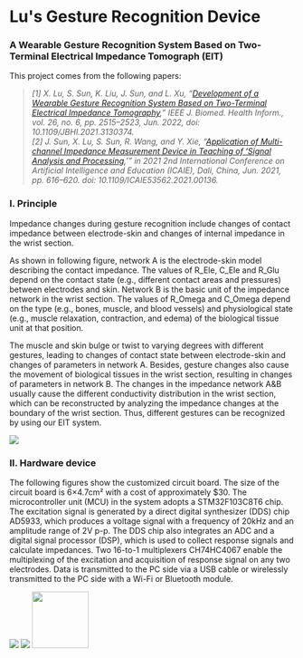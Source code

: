 # Lu's Gesture Recognition Device
### A Wearable Gesture Recognition System Based on Two-Terminal Electrical Impedance Tomograph (EIT)

This project comes from the following papers:  
>*[1] X. Lu, S. Sun, K. Liu, J. Sun, and L. Xu, “[Development of a Wearable Gesture Recognition System Based on Two-Terminal Electrical Impedance Tomography](https://ieeexplore.ieee.org/document/9626614),” IEEE J. Biomed. Health Inform., vol. 26, no. 6, pp. 2515–2523, Jun. 2022, doi: 10.1109/JBHI.2021.3130374.*  
>*[2] J. Sun, X. Lu, S. Sun, R. Wang, and Y. Xie, “[Application of Multi-channel Impedance Measurement Device in Teaching of ‘Signal Analysis and Processing](https://ieeexplore.ieee.org/document/9534540),’” in 2021 2nd International Conference on Artificial Intelligence and Education (ICAIE), Dali, China, Jun. 2021, pp. 616–620. doi: 10.1109/ICAIE53562.2021.00136.*

### I.	Principle
Impedance changes during gesture recognition include changes of contact impedance between electrode-skin and changes of internal impedance in the wrist section.

As shown in following figure, network A is the electrode-skin model describing the contact impedance. The values of R_Ele, C_Ele and R_Glu depend on the contact state (e.g., different contact areas and pressures) between electrodes and skin. Network B is the basic unit of the impedance network in the wrist section. The values of R_Omega and C_Omega depend on the type (e.g., bones, muscle, and blood vessels) and physiological state (e.g., muscle relaxation, contraction, and edema) of the biological tissue unit at that position.

The muscle and skin bulge or twist to varying degrees with different gestures, leading to changes of contact state between electrode-skin and changes of parameters in network A. Besides, gesture changes also cause the movement of biological tissues in the wrist section, resulting in changes of parameters in network B. The changes in the impedance network A&B usually cause the different conductivity distribution in the wrist section, which can be reconstructed by analyzing the impedance changes at the boundary of the wrist section. Thus, different gestures can be recognized by using our EIT system.

![](https://github.com/Peng0703/Lu-s-Gesture-Recognition-Device/blob/main/Pics/principle.png)

### II.	Hardware device

The following figures show the customized circuit board. The size of the circuit board is 6×4.7cm² with a cost of approximately $30. The microcontroller unit (MCU) in the system adopts a STM32F103C8T6 chip. The excitation signal is generated by a direct digital synthesizer (DDS) chip AD5933, which produces a voltage signal with a frequency of 20kHz and an amplitude range of 2V p-p. The DDS chip also integrates an ADC and a digital signal processor (DSP), which is used to collect response signals and calculate impedances. Two 16-to-1 multiplexers CH74HC4067 enable the multiplexing of the excitation and acquisition of response signal on any two electrodes. Data is transmitted to the PC side via a USB cable or wirelessly transmitted to the PC side with a Wi-Fi or Bluetooth module. 

![](https://github.com/Peng0703/Lu-s-Gesture-Recognition-Device/blob/main/Pics/hardware%20device.png)
![](https://github.com/Peng0703/Lu-s-Gesture-Recognition-Device/blob/main/Pics/hardware%20structure.png)
<img src="https://github.com/Peng0703/Lu-s-Gesture-Recognition-Device/blob/main/Pics/hardware%20device.png" width="100px">
